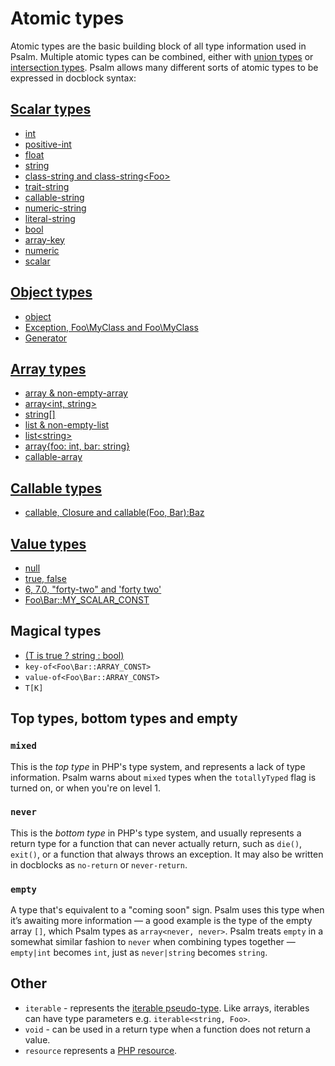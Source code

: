 # Atomic types

Atomic types are the basic building block of all type information used in Psalm. Multiple atomic types can be combined, either with [union types](union_types.md) or [intersection types](intersection_types.md). Psalm allows many different sorts of atomic types to be expressed in docblock syntax:

## [Scalar types](scalar_types.md)

- [int](scalar_types.md)
- [positive-int](scalar_types.md#positive-int)
- [float](scalar_types.md)
- [string](scalar_types.md)
- [class-string and class-string&lt;Foo&gt;](scalar_types.md#class-string-interface-string)
- [trait-string](scalar_types.md#trait-string)
- [callable-string](scalar_types.md#callable-string)
- [numeric-string](scalar_types.md#numeric-string)
- [literal-string](scalar_types.md#literal-string)
- [bool](scalar_types.md)
- [array-key](scalar_types.md#array-key)
- [numeric](scalar_types.md#numeric)
- [scalar](scalar_types.md#scalar)

## [Object types](object_types.md)

- [object](object_types.md)
- [Exception, Foo\MyClass and Foo\MyClass<Bar>](object_types.md)
- [Generator](object_types.md)

## [Array types](array_types.md)

- [array & non-empty-array](array_types.md)
- [array&lt;int, string&gt;](array_types.md#generic-arrays)
- [string\[\]](array_types.md#phpdoc-syntax)
- [list & non-empty-list](array_types.md#lists)
- [list&lt;string&gt;](array_types.md#lists)
- [array{foo: int, bar: string}](array_types.md#object-like-arrays)
- [callable-array](array_types.md#callable-array)

## [Callable types](callable_types.md)

- [callable, Closure and callable(Foo, Bar):Baz](callable_types.md)

## [Value types](value_types.md)

- [null](value_types.md#null)
- [true, false](value_types.md#true-false)
- [6, 7.0, "forty-two" and 'forty two'](value_types.md#some_string-4-314)
- [Foo\Bar::MY_SCALAR_CONST](value_types.md#regular-class-constants)

## Magical types

- [(T is true ? string : bool)](conditional_types.md)
- `key-of<Foo\Bar::ARRAY_CONST>`
- `value-of<Foo\Bar::ARRAY_CONST>`
- `T[K]`

## Top types, bottom types and empty

### `mixed`

This is the _top type_ in PHP's type system, and represents a lack of type information. Psalm warns about `mixed` types when the `totallyTyped` flag is turned on, or when you're on level 1.

### `never`

This is the _bottom type_ in PHP's type system, and usually represents a return type for a function that can never actually return, such as `die()`, `exit()`, or a function that always throws an exception. It may also be written in docblocks as `no-return` or `never-return`.

### `empty`

A type that's equivalent to a "coming soon" sign. Psalm uses this type when it’s awaiting more information — a good example is the type of the empty array `[]`, which Psalm types as `array<never, never>`. Psalm treats `empty` in a somewhat similar fashion to `never` when combining types together — `empty|int` becomes `int`, just as `never|string` becomes `string`.

## Other

- `iterable` - represents the [iterable pseudo-type](https://php.net/manual/en/language.types.iterable.php). Like arrays, iterables can have type parameters e.g. `iterable<string, Foo>`.
- `void` - can be used in a return type when a function does not return a value.
- `resource` represents a [PHP resource](https://www.php.net/manual/en/language.types.resource.php).
